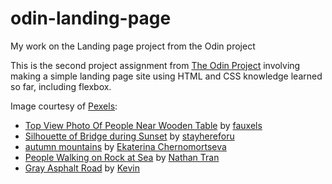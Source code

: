 # odin-landing-page
My work on the Landing page project from the Odin project

This is the second project assignment from [The Odin Project](https://www.theodinproject.com/) involving making a simple landing page site using HTML and CSS knowledge learned so far, including flexbox.

Image courtesy of [Pexels](https://www.pexels.com):
- [Top View Photo Of People Near Wooden Table](https://www.pexels.com/photo/top-view-photo-of-people-near-wooden-table-3183150/) by [fauxels](https://www.pexels.com/@fauxels/)
- [Silhouette of Bridge during Sunset](https://www.pexels.com/photo/silhouette-of-bridge-during-sunset-14455742/) by [stayhereforu](https://www.pexels.com/@stayhereforu-216201233/)
- [autumn mountains](https://www.pexels.com/photo/autumn-mountains-18427938/) by [Ekaterina Chernomortseva](https://www.pexels.com/@chernomortseva/)
- [People Walking on Rock at Sea](https://www.pexels.com/photo/people-walking-on-rock-at-sea-16387810/) by [Nathan Tran](https://www.pexels.com/@nathan-tran-292691073/)
- [Gray Asphalt Road](https://www.pexels.com/photo/gray-asphalt-road-5177297/) by [Kevin](https://www.pexels.com/@vuzeca/)